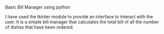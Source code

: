 Basic Bill Manager using python

I have used the tkinter module to provide an interface to interact with the user. It is a simple bill manager that calculates the total bill of all the number of dishes that have been ordered.
